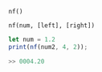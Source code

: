 `nf()`

`nf(num, [left], [right])`

```javascript
let num = 1.2
print(nf(num2, 4, 2));

>> 0004.20
```